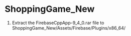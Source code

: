 # ShoppingGame_New
1. Extract the FirebaseCppApp-9_4_0.rar file to ShoppingGame_New/Assets/Firebase/Plugins/x86_64/
